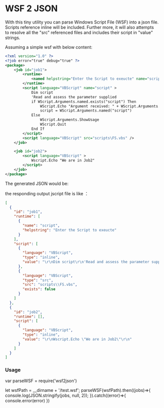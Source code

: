 # WSF 2 JSON

With this tiny utility you can parse Windows Script File (WSF) into a json file. Scripts reference inline will be included. Further more, it will also attempts to resolve all the "src" referenced files and includes their script in "value" strings. 

Assuming a simple wsf with below content:
```xml
<?xml version="1.0" ?>
<?job error="true" debug="true" ?>
<package>
    <job id="job1">
        <runtime>
            <named helpstring="Enter the Script to exeucte" name="script" />
        </runtime>
        <script language="VBScript" name="script" >
            Dim script
            'Read and assess the parameter supplied
            if WScript.Arguments.named.exists("script") Then
                WScript.Echo "Argument received: " + WScript.Arguments.named("script")
                script = WScript.Arguments.named("script")
            Else
                WScript.Arguments.ShowUsage
                WScript.Quit
            End If
        </script>
        <script language="VBScript" src="scripts\FS.vbs" />
    </job>

    <job id="job2">
        <script language="VBScript" >
            Wscript.Echo "We are in Job2"
        </script>
    </job>
</package>
```

The generated JSON would be:

the responding output jscript file is like ：
```json
[
  {
    "id": "job1",
    "runtime": [
      {
        "name": "script",
        "helpstring": "Enter the Script to exeucte"
      }
    ],
    "script": [
      {
        "language": "VBScript",
        "type": "inline",
        "value": "\r\nDim script\r\n'Read and assess the parameter supplied\r\nif WScript.Arguments.named.exists(\"script\") Then\r\nWScript.Echo \"Argument received: \" + WScript.Arguments.named(\"script\")\r\nscript = WScript.Arguments.named(\"script\")\r\nElse\r\nWScript.Arguments.ShowUsage\r\nWScript.Quit\r\nEnd If\r\n"
      },
      {
        "language": "VBScript",
        "type": "src",
        "src": "scripts\\FS.vbs",
        "exists": false
      }
    ]
  },
  {
    "id": "job2",
    "runtime": [],
    "script": [
      {
        "language": "VBScript",
        "type": "inline",
        "value": "\r\nWscript.Echo \"We are in Job2\"\r\n"
      }
    ]
  }
]
```

### Usage

var parseWSF = require('wsf2json')

let wsfPath = __dirname + '/test.wsf';
parseWSF(wsfPath).then((jobs)=>{
    console.log(JSON.stringify(jobs, null, 2));
}).catch((error)=>{
    console.error(error)
})